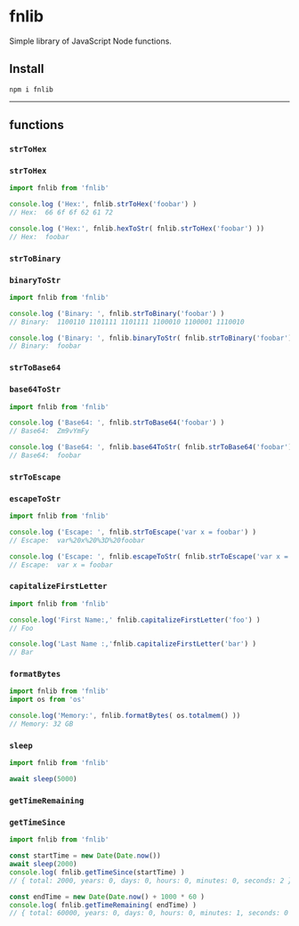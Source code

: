 # fnlib

Simple library of JavaScript Node functions.

## Install

`npm i fnlib`

---
## functions

### `strToHex`
### `strToHex`
```JavaScript
import fnlib from 'fnlib'

console.log ('Hex:', fnlib.strToHex('foobar') )
// Hex:  66 6f 6f 62 61 72

console.log ('Hex:', fnlib.hexToStr( fnlib.strToHex('foobar') ))
// Hex:  foobar
```

### `strToBinary`
### `binaryToStr`
```JavaScript
import fnlib from 'fnlib'

console.log ('Binary: ', fnlib.strToBinary('foobar') )
// Binary:  1100110 1101111 1101111 1100010 1100001 1110010

console.log ('Binary: ', fnlib.binaryToStr( fnlib.strToBinary('foobar') ))
// Binary:  foobar
```

### `strToBase64`
### `base64ToStr`
```JavaScript
import fnlib from 'fnlib'

console.log ('Base64: ', fnlib.strToBase64('foobar') )
// Base64:  Zm9vYmFy

console.log ('Base64: ', fnlib.base64ToStr( fnlib.strToBase64('foobar')) )
// Base64:  foobar
```

### `strToEscape`
### `escapeToStr`
```JavaScript
import fnlib from 'fnlib'

console.log ('Escape: ', fnlib.strToEscape('var x = foobar') )
// Escape:  var%20x%20%3D%20foobar

console.log ('Escape: ', fnlib.escapeToStr( fnlib.strToEscape('var x = foobar') ))
// Escape:  var x = foobar
```

### `capitalizeFirstLetter`
```JavaScript
import fnlib from 'fnlib'

console.log('First Name:,' fnlib.capitalizeFirstLetter('foo') )
// Foo

console.log('Last Name :,'fnlib.capitalizeFirstLetter('bar') )
// Bar
```

### `formatBytes`
```JavaScript
import fnlib from 'fnlib'
import os from 'os'

console.log('Memory:', fnlib.formatBytes( os.totalmem() ))
// Memory: 32 GB
```

### `sleep`
```JavaScript
import fnlib from 'fnlib'

await sleep(5000)
```

### `getTimeRemaining`
### `getTimeSince`
```JavaScript
import fnlib from 'fnlib'

const startTime = new Date(Date.now())
await sleep(2000)
console.log( fnlib.getTimeSince(startTime) )
// { total: 2000, years: 0, days: 0, hours: 0, minutes: 0, seconds: 2 }

const endTime = new Date(Date.now() + 1000 * 60 )
console.log( fnlib.getTimeRemaining( endTime) )
// { total: 60000, years: 0, days: 0, hours: 0, minutes: 1, seconds: 0 }
```

